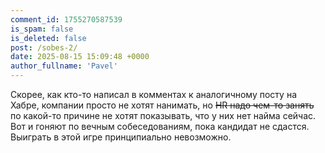```yaml
---
comment_id: 1755270587539
is_spam: false
is_deleted: false
post: /sobes-2/
date: 2025-08-15 15:09:48 +0000
author_fullname: 'Pavel'
---
```


Скорее, как кто-то написал в комментах к аналогичному посту на Хабре, компании просто не хотят нанимать, но ~~HR надо чем-то занять~~ по какой-то причине не хотят показывать, что у них нет найма сейчас. Вот и гоняют по вечным собеседованиям, пока кандидат не сдастся. Выиграть в этой игре принципиально невозможно.
